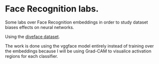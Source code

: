 # Face Recognition labs.

Some labs over Face Recognition embeddings in order to study dataset biases effects on neural networks.

Using the [diveface dataset](https://github.com/BiDAlab/DiveFace).

The work is done using the vggface model entirely instead of training over the embeddings because I will be using Grad-CAM to visualice activation regions for each classifier.
